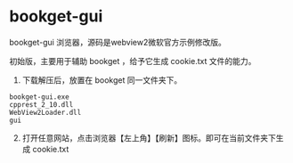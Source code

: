 # bookget-gui
bookget-gui 浏览器，源码是webview2微软官方示例修改版。   

初始版，主要用于辅助 bookget ，给予它生成 cookie.txt 文件的能力。   

1. 下载解压后，放置在 bookget 同一文件夹下。
```
bookget-gui.exe 
cpprest_2_10.dll    
WebView2Loader.dll    
gui       
```

2. 打开任意网站，点击浏览器【左上角】【刷新】图标。即可在当前文件夹下生成 cookie.txt
